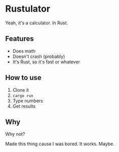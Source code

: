 # Rustulator

Yeah, it's a calculator. In Rust.

## Features

- Does math
- Doesn't crash (probably)
- It's Rust, so it's fast or whatever

## How to use

1. Clone it
2. `cargo run`
3. Type numbers
4. Get results

## Why

Why not?

Made this thing cause I was bored. It works. Maybe.